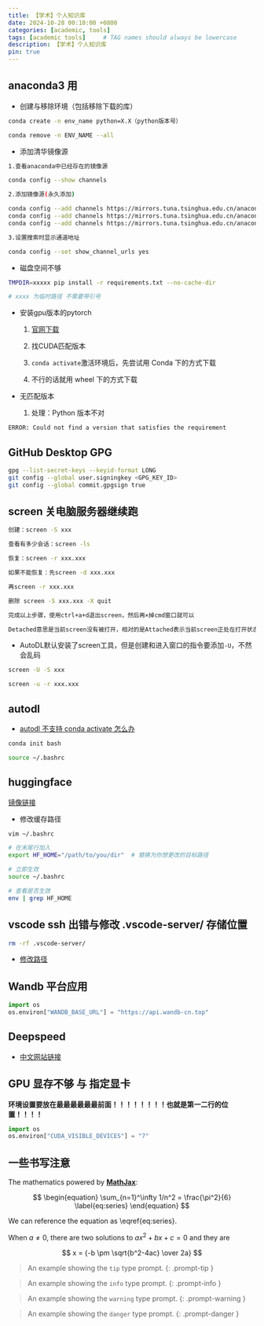 ```yaml
---
title: 【学术】个人知识库
date: 2024-10-28 00:10:00 +0800
categories: [academic, tools]
tags: [academic tools]     # TAG names should always be lowercase
description: 【学术】个人知识库
pin: true
---
```


## anaconda3 用

- 创建与移除环境（包括移除下载的库）

```bash
conda create -n env_name python=X.X（python版本号）

conda remove -n ENV_NAME --all
```

- 添加清华镜像源

```bash
1.查看anaconda中已经存在的镜像源

conda config --show channels

2.添加镜像源(永久添加)

conda config --add channels https://mirrors.tuna.tsinghua.edu.cn/anaconda/pkgs/free/
conda config --add channels https://mirrors.tuna.tsinghua.edu.cn/anaconda/pkgs/main/
conda config --add channels https://mirrors.tuna.tsinghua.edu.cn/anaconda/cloud/conda-forge/

3.设置搜索时显示通道地址

conda config --set show_channel_urls yes
```

- 磁盘空间不够

```bash
TMPDIR=xxxxx pip install -r requirements.txt --no-cache-dir

# xxxx 为临时路径 不需要带引号
```

- 安装gpu版本的pytorch

   1. [官网下载](https://pytorch.org/get-started/previous-versions/)

   2. 找CUDA匹配版本

   3. `conda activate`激活环境后，先尝试用 Conda 下的方式下载
   
   4. 不行的话就用 wheel 下的方式下载

- 无匹配版本
 
   1. 处理：Python 版本不对

```bash
ERROR: Could not find a version that satisfies the requirement
```

## GitHub Desktop GPG

```bash
gpg --list-secret-keys --keyid-format LONG
git config --global user.signingkey <GPG_KEY_ID>
git config --global commit.gpgsign true
```

## screen 关电脑服务器继续跑

```bash
创建：screen -S xxx

查看有多少会话：screen -ls

恢复：screen -r xxx.xxx

如果不能恢复：先screen -d xxx.xxx

再screen -r xxx.xxx

删除 screen -S xxx.xxx -X quit

完成以上步骤，使用ctrl+a+d退出screen，然后再×掉cmd窗口就可以

Detached意思是当前screen没有被打开，相对的是Attached表示当前screen正处在打开状态。
```

- AutoDL默认安装了screen工具，但是创建和进入窗口的指令要添加`-U`，不然会乱码

```bash
screen -U -S xxx

screen -u -r xxx.xxx
```

## autodl

- [autodl 不支持 conda activate 怎么办](https://blog.csdn.net/coldasice342/article/details/138816647)

```bash
conda init bash

source ~/.bashrc
```

## huggingface 

[镜像链接](https://hf-mirror.com/)

- 修改缓存路径

```bash
vim ~/.bashrc

# 在末尾行加入
export HF_HOME="/path/to/you/dir"  # 替换为你想更改的目标路径

# 立即生效
source ~/.bashrc

# 查看是否生效
env | grep HF_HOME
```

## vscode ssh 出错与修改 .vscode-server/ 存储位置

```bash
rm -rf .vscode-server/
```

- [修改路径](https://blog.csdn.net/weixin_43301333/article/details/128503260)

## Wandb 平台应用

```python
import os 
os.environ["WANDB_BASE_URL"] = "https://api.wandb-cn.top"
```

## Deepspeed

- [中文网站链接](https://docs.deepspeed.org.cn/en/latest/initialize.html)

<!-- ## NER 模型学习参考

- [命名实体识别学习记录（spaCy/OpenNLP..）](https://blog.csdn.net/m0_53632564/article/details/128622529)

- 加速 Stanford NER

```python
sentence = conversation[i][0]['value']      
text = sentence

sentences = text
tokenized_sentences = [nltk.word_tokenize(sentence) for sentence in nltk.sent_tokenize(sentences)]

# tag sentences
ne_annotated_sentences = sn.tag_sents(tokenized_sentences)  
```

### Stanford NER

```bash
pip install stanza
```

```python
import stanza

nlp = stanza.Pipeline(lang='en', processors='tokenize,ner')
doc = nlp("Chris Manning teaches at Stanford University. He lives in the Bay Area.")
print(*[f'entity: {ent.text}\ttype: {ent.type}' for ent in doc.ents], sep='\n')
```

- 克服网络问题

- 参考[该链接](https://blog.csdn.net/gz927cool/article/details/121868829)

1. json 文件前往 [此链接](https://github.com/stanfordnlp/stanza-resources) 下载
2. 模型 文件前往 [此链接](https://huggingface.co/stanfordnlp/stanza-en) 下载

## 微调大模型

- [用抱抱脸transformers微调ViT](https://huggingface.co/blog/fine-tune-vit) -->

## GPU 显存不够 与 指定显卡

**环境设置要放在最最最最最最前面！！！！！！！！也就是第一二行的位置！！！！**

```python
import os
os.environ["CUDA_VISIBLE_DEVICES"] = "7"
```

## 一些书写注意

The mathematics powered by [**MathJax**](https://www.mathjax.org/):

$$
\begin{equation}
  \sum_{n=1}^\infty 1/n^2 = \frac{\pi^2}{6}
  \label{eq:series}
\end{equation}
$$

We can reference the equation as \eqref{eq:series}.

When $a \ne 0$, there are two solutions to $ax^2 + bx + c = 0$ and they are

$$ x = {-b \pm \sqrt{b^2-4ac} \over 2a} $$

> An example showing the `tip` type prompt.
{: .prompt-tip }

> An example showing the `info` type prompt.
{: .prompt-info }

> An example showing the `warning` type prompt.
{: .prompt-warning }

> An example showing the `danger` type prompt.
{: .prompt-danger }
